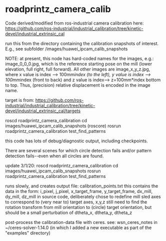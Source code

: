 # roadprintz_camera_calib	
Code derived/modified from ros-industrial camera calibration here:
https://github.com/ros-industrial/industrial_calibration/tree/kinetic-devel/industrial_extrinsic_cal

run this from the directory containing the calibration snapshots of interest.
E.g., see subfolder /images/huawei_ipcam_calib_snapshots

NOTE: at present, this node has hard-coded names for the images, e.g.:
 image_0_0_0.jpg, which is the reference starting pose on the mill (lower elevation, full right, full forward).
All other images are image_x_y_z.jpg, where x  value is index --> 100mm*index (to the left), y value is index --> 100mm*index (front to back) 
and z value is index--> z=100mm*index bottom to top.  Thus, (precision) relative displacement is encoded in the image name.

target is from:
https://github.com/ros-industrial/industrial_calibration/tree/kinetic-devel/industrial_extrinsic_cal/targets

roscd roadprintz_camera_calibration
cd images/huawei_ipcam_calib_snapshots
(roscore)
rosrun roadprintz_camera_calibration  test_find_patterns

this code has lots of debug/diagnostic output, including checkpoints.

There are several scenes for which circle detection fails and/or pattern detection fails--even when all circles are found.

update 3/1/20:
roscd roadprintz_camera_calibration
cd images/huawei_ipcam_calib_snapshots
rosrun roadprintz_camera_calibration test_find_patterns 

runs slowly, and creates output file: calibration_points.txt
 this contains the data in the form: i_pixel, j_pixel, x_target_frame, y_target_frame, dx_mill, dy_mill, dz_mill
 in source code, deliberately chose to redefine mill sled axes to correspond to (very near to) target axes, x,y,z
 still need to find the rotation transform from mill orientation to (circle) target orientation, but should be a small perturbation
  of dtheta_x, dtheta_y, dtheta_z

 post-process the calibration-data file with ceres.
 see: wsn_ceres_notes in ~/ceres-solver-1.14.0 (in which I added a new executable as part of the "examples" directory)














